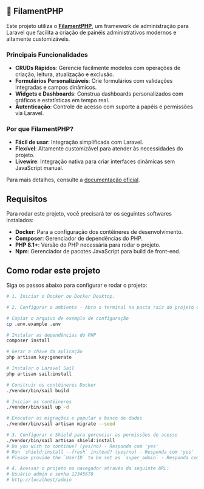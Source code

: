## 🚀 FilamentPHP

Este projeto utiliza o **[FilamentPHP](https://filamentphp.com/)**, um framework de administração para Laravel que facilita a criação de painéis administrativos modernos e altamente customizáveis.

### Principais Funcionalidades

-   **CRUDs Rápidos**: Gerencie facilmente modelos com operações de criação, leitura, atualização e exclusão.
-   **Formulários Personalizáveis**: Crie formulários com validações integradas e campos dinâmicos.
-   **Widgets e Dashboards**: Construa dashboards personalizados com gráficos e estatísticas em tempo real.
-   **Autenticação**: Controle de acesso com suporte a papéis e permissões via Laravel.

### Por que FilamentPHP?

-   **Fácil de usar**: Integração simplificada com Laravel.
-   **Flexível**: Altamente customizável para atender às necessidades do projeto.
-   **Livewire**: Integração nativa para criar interfaces dinâmicas sem JavaScript manual.

Para mais detalhes, consulte a [documentação oficial](https://filamentphp.com/docs).

## Requisitos

Para rodar este projeto, você precisará ter os seguintes softwares instalados:

-   **Docker**: Para a configuração dos contêineres de desenvolvimento.
-   **Composer**: Gerenciador de dependências do PHP.
-   **PHP 8.1+**: Versão do PHP necessária para rodar o projeto.
-   **Npm**: Gerenciador de pacotes JavaScript para build de front-end.

## Como rodar este projeto

Siga os passos abaixo para configurar e rodar o projeto:

```bash
# 1. Iniciar o Docker ou Docker Desktop.

# 2. Configurar o ambiente - Abra o terminal na pasta raiz do projeto e execute os seguintes comandos:

# Copiar o arquivo de exemplo de configuração
cp .env.example .env

# Instalar as dependências do PHP
composer install

# Gerar a chave da aplicação
php artisan key:generate

# Instalar o Laravel Sail
php artisan sail:install

# Construir os contêineres Docker
./vendor/bin/sail build

# Iniciar os contêineres
./vendor/bin/sail up -d

# Executar as migrações e popular o banco de dados
./vendor/bin/sail artisan migrate --seed

# 3. Configurar o Shield para gerenciar as permissões de acesso
./vendor/bin/sail artisan shield:install
# Do you wish to continue? (yes/no) - Responda com 'yes'
# Run `shield:install --fresh` instead? (yes/no) - Responda com 'yes'
# Please provide the `UserID` to be set as `super_admin` - Responda com 1

# 4. Acessar o projeto no navegador através da seguinte URL:
# Usuário admin e senha 12345678
# http://localhost/admin

```
